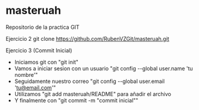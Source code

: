 # masteruah
Repositorio de la practica GIT

Ejercicio 2
git clone https://github.com/RubenVZGit/masteruah.git

Ejercicio 3 (Commit Inicial)
- Iniciamos git con "git init"
- Vamos a iniciar sesion con un usuario "git config --global user.name 'tu nombre'"
- Seguidamente nuestro correo "git config --global user.email 'tu@email.com'"
- Utilizamos "git add masteruah/README" para añadir el archivo
- Y finalmente con "git commit -m "commit inicial""
